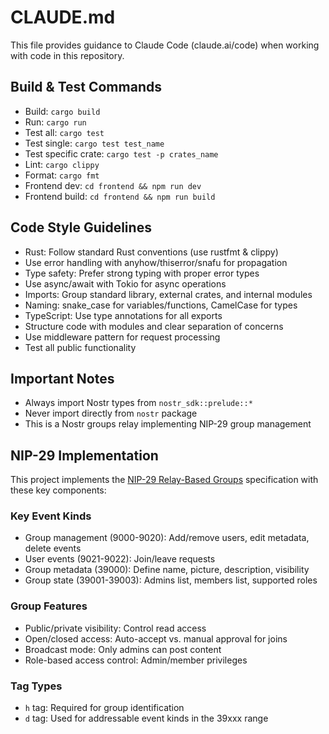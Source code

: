 # CLAUDE.md

This file provides guidance to Claude Code (claude.ai/code) when working with code in this repository.

## Build & Test Commands
- Build: `cargo build`
- Run: `cargo run`
- Test all: `cargo test`
- Test single: `cargo test test_name`
- Test specific crate: `cargo test -p crates_name`
- Lint: `cargo clippy`
- Format: `cargo fmt`
- Frontend dev: `cd frontend && npm run dev`
- Frontend build: `cd frontend && npm run build`

## Code Style Guidelines
- Rust: Follow standard Rust conventions (use rustfmt & clippy)
- Use error handling with anyhow/thiserror/snafu for propagation
- Type safety: Prefer strong typing with proper error types
- Use async/await with Tokio for async operations
- Imports: Group standard library, external crates, and internal modules
- Naming: snake_case for variables/functions, CamelCase for types
- TypeScript: Use type annotations for all exports
- Structure code with modules and clear separation of concerns
- Use middleware pattern for request processing
- Test all public functionality

## Important Notes
- Always import Nostr types from `nostr_sdk::prelude::*` 
- Never import directly from `nostr` package
- This is a Nostr groups relay implementing NIP-29 group management

## NIP-29 Implementation
This project implements the [NIP-29 Relay-Based Groups](https://github.com/nostr-protocol/nips/blob/master/29.md) specification with these key components:

### Key Event Kinds
- Group management (9000-9020): Add/remove users, edit metadata, delete events
- User events (9021-9022): Join/leave requests
- Group metadata (39000): Define name, picture, description, visibility
- Group state (39001-39003): Admins list, members list, supported roles

### Group Features
- Public/private visibility: Control read access
- Open/closed access: Auto-accept vs. manual approval for joins
- Broadcast mode: Only admins can post content
- Role-based access control: Admin/member privileges

### Tag Types
- `h` tag: Required for group identification
- `d` tag: Used for addressable event kinds in the 39xxx range